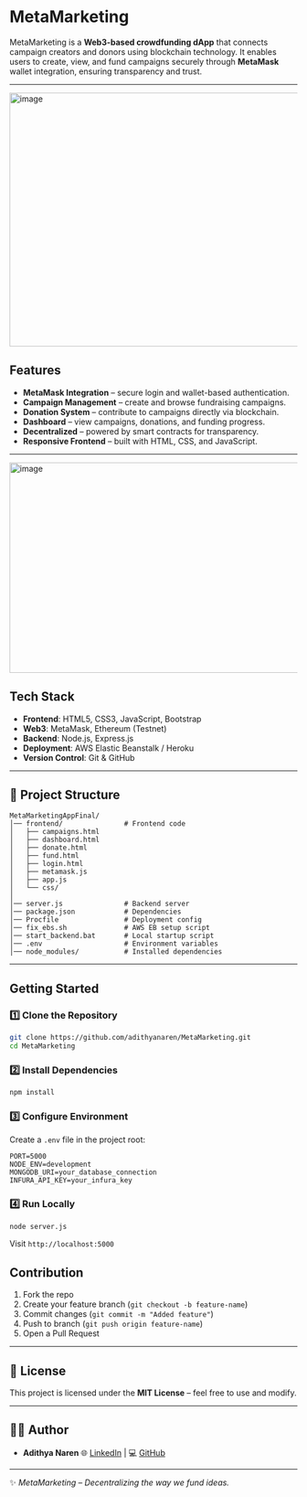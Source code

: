 # MetaMarketing 

MetaMarketing is a **Web3-based crowdfunding dApp** that connects campaign creators and donors using blockchain technology.
It enables users to create, view, and fund campaigns securely through **MetaMask** wallet integration, ensuring transparency and trust.

---
<img width="683" height="444" alt="image" src="https://github.com/user-attachments/assets/2c9a5e8e-2053-4f99-93ac-8adb8edee194" />


##  Features

*  **MetaMask Integration** – secure login and wallet-based authentication.
*  **Campaign Management** – create and browse fundraising campaigns.
*  **Donation System** – contribute to campaigns directly via blockchain.
*  **Dashboard** – view campaigns, donations, and funding progress.
*  **Decentralized** – powered by smart contracts for transparency.
*  **Responsive Frontend** – built with HTML, CSS, and JavaScript.

---
<img width="940" height="368" alt="image" src="https://github.com/user-attachments/assets/4d94c06d-f8ad-4a14-b700-584b06be6835" />

## Tech Stack

* **Frontend**: HTML5, CSS3, JavaScript, Bootstrap
* **Web3**: MetaMask, Ethereum (Testnet)
* **Backend**: Node.js, Express.js
* **Deployment**: AWS Elastic Beanstalk / Heroku
* **Version Control**: Git & GitHub

---

## 📂 Project Structure

```
MetaMarketingAppFinal/
│── frontend/               # Frontend code
│   ├── campaigns.html
│   ├── dashboard.html
│   ├── donate.html
│   ├── fund.html
│   ├── login.html
│   ├── metamask.js
│   ├── app.js
│   └── css/
│
│── server.js               # Backend server
│── package.json            # Dependencies
│── Procfile                # Deployment config
│── fix_ebs.sh              # AWS EB setup script
│── start_backend.bat       # Local startup script
│── .env                    # Environment variables
│── node_modules/           # Installed dependencies
```

---

##  Getting Started

### 1️⃣ Clone the Repository

```bash
git clone https://github.com/adithyanaren/MetaMarketing.git
cd MetaMarketing
```

### 2️⃣ Install Dependencies

```bash
npm install
```

### 3️⃣ Configure Environment

Create a `.env` file in the project root:

```env
PORT=5000
NODE_ENV=development
MONGODB_URI=your_database_connection
INFURA_API_KEY=your_infura_key
```

### 4️⃣ Run Locally

```bash
node server.js
```

Visit  `http://localhost:5000`


##  Contribution

1. Fork the repo
2. Create your feature branch (`git checkout -b feature-name`)
3. Commit changes (`git commit -m "Added feature"`)
4. Push to branch (`git push origin feature-name`)
5. Open a Pull Request

---

## 📜 License

This project is licensed under the **MIT License** – feel free to use and modify.

---

## 👨‍💻 Author

* **Adithya Naren**
  🌐 [LinkedIn](https://www.linkedin.com/in/adhithya0616/) | 💻 [GitHub](https://github.com/adithyanaren)

---

✨ *MetaMarketing – Decentralizing the way we fund ideas.*
